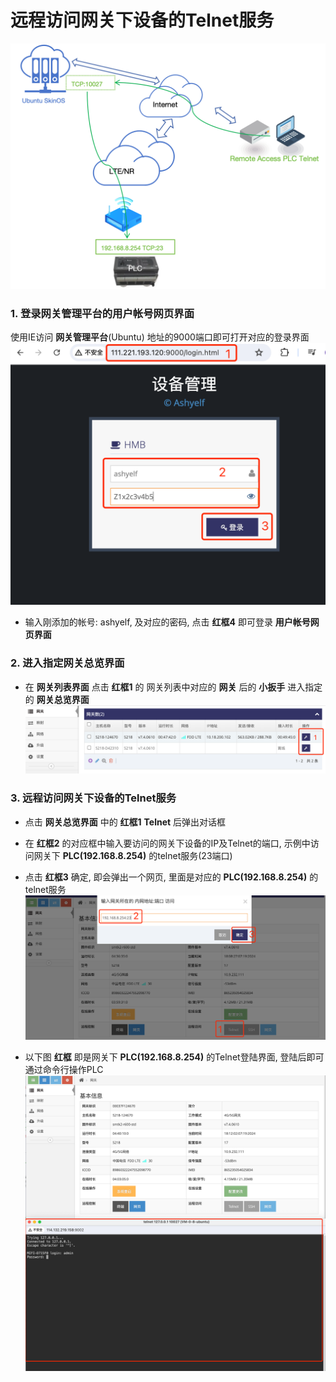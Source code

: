 


# 远程访问网关下设备的Telnet服务


![avatar](./gateway_device_telnet.jpg)   

###  1. 登录网关管理平台的用户帐号网页界面   

使用IE访问 **网关管理平台**(Ubuntu) 地址的9000端口即可打开对应的登录界面   
![avatar](./ashyelf_login_cn.jpg)   
- 输入刚添加的帐号: ashyelf, 及对应的密码, 点击 **红框4** 即可登录 **用户帐号网页界面**   

### 2. 进入指定网关总览界面

- 在 **网关列表界面** 点击 **红框1** 的 网关列表中对应的 **网关** 后的 **小扳手** 进入指定的 **网关总览界面**   
![avatar](./gwlist_select_cn.jpg)   
 
### 3. 远程访问网关下设备的Telnet服务

- 点击 **网关总览界面** 中的 **红框1** **Telnet** 后弹出对话框
- 在 **红框2** 的对应框中输入要访问的网关下设备的IP及Telnet的端口, 示例中访问网关下 **PLC(192.168.8.254)** 的telnet服务(23端口)   
- 点击 **红框3** 确定, 即会弹出一个网页, 里面是对应的 **PLC(192.168.8.254)** 的telnet服务      
![avatar](./gateway_device_telnetopen_cn.jpg)   

- 以下图 **红框** 即是网关下 **PLC(192.168.8.254)** 的Telnet登陆界面, 登陆后即可通过命令行操作PLC    
![avatar](./gateway_device_telnet_cn.jpg)   

